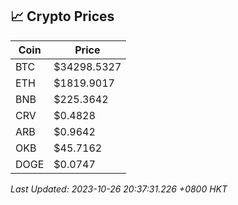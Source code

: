 ## 📈 Crypto Prices

| Coin | Price |
| ---- | ----- |
| BTC | $34298.5327 |
| ETH | $1819.9017 |
| BNB | $225.3642 |
| CRV | $0.4828 |
| ARB | $0.9642 |
| OKB | $45.7162 |
| DOGE | $0.0747 |

_Last Updated: 2023-10-26 20:37:31.226 +0800 HKT_